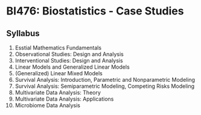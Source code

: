 # BI476: Biostatistics - Case Studies

## Syllabus
1. Esstial Mathematics Fundamentals
2. Observational Studies: Design and Analysis
3. Interventional Studies: Design and Analysis
4. Linear Models and Generalized Linear Models
5. (Generalized) Linear Mixed Models
6. Survival Analysis: Introduction, Parametric and Nonparametric Modeling
7. Survival Analysis: Semiparametric Modeling, Competing Risks Modeling
8. Multivariate Data Analysis: Theory
9. Multivariate Data Analysis: Applications
10. Microbiome Data Analysis
